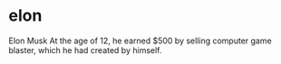 # elon
Elon Musk
At the age of 12, he earned $500 by selling computer game blaster, which he had created by himself.
